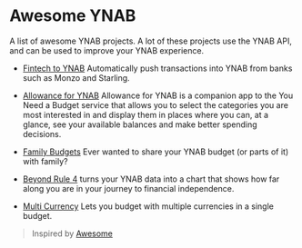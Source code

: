 # Awesome YNAB

A list of awesome YNAB projects. A lot of these projects use the YNAB API, and can be used to improve your YNAB experience.

- [Fintech to YNAB](https://github.com/fintech-to-ynab/fintech-to-ynab) Automatically push transactions into YNAB from banks such as Monzo and Starling.

- [Allowance for YNAB](https://itunes.apple.com/us/app/allowance-for-ynab/id1422989571) Allowance for YNAB is a companion app to the You Need a Budget service that allows you to select the categories you are most interested in and display them in places where you can, at a glance, see your available balances and make better spending decisions.

- [Family Budgets](https://familybudgets.online/) Ever wanted to share your YNAB budget (or parts of it) with family?

- [Beyond Rule 4](https://beyondrule4.jmmorrissey.com/home) turns your YNAB data into a chart that shows how far along you are in your journey to financial independence.

- [Multi Currency](https://ynab-multi-currency.herokuapp.com/) Lets you budget with multiple currencies in a single budget. 

> Inspired by [Awesome](https://github.com/sindresorhus/awesome)
